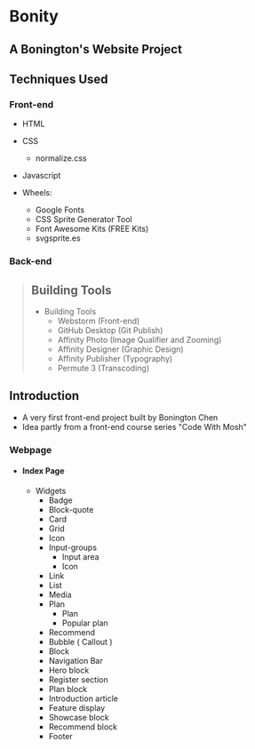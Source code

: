 # Bonity

## A Bonington's Website Project

## Techniques Used

### Front-end
- HTML

- CSS 
  - normalize.css

- Javascript


- Wheels:
  - Google Fonts
  - CSS Sprite Generator Tool
  - Font Awesome Kits (FREE Kits)
  - svgsprite.es

### Back-end


> ## Building Tools
> 
>
> - Building Tools
>   - Webstorm (Front-end)
>   - GitHub Desktop (Git Publish)
>   - Affinity Photo (Image Qualifier and Zooming)
>   - Affinity Designer (Graphic Design)
>   - Affinity Publisher (Typography)
>   - Permute 3 (Transcoding)

## Introduction
- A very first front-end project built by Bonington Chen
- Idea partly from a front-end course series "Code With Mosh"

### Webpage
- #### Index Page
  - Widgets
    - Badge
    - Block-quote
    - Card
    - Grid
    - Icon
    - Input-groups
      - Input area
      - Icon
    - Link
    - List
    - Media
    - Plan
      - Plan
      - Popular plan
    - Recommend
    - Bubble ( Callout )
    - Block
    - Navigation Bar
    - Hero block
    - Register section
    - Plan block
    - Introduction article
    - Feature display
    - Showcase block
    - Recommend block
    - Footer
